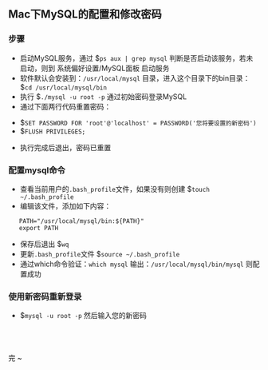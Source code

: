 Mac下MySQL的配置和修改密码
---

### 步骤

- 启动MySQL服务，通过 $`ps aux | grep mysql` 判断是否启动该服务，若未启动，则到 系统偏好设置/MySQL面板 启动服务
- 软件默认会安装到：`/usr/local/mysql` 目录，进入这个目录下的bin目录：$`cd /usr/local/mysql/bin`
- 执行 $`./mysql -u root -p` 通过初始密码登录MySQL
- 通过下面两行代码重置密码：
 * $`SET PASSWORD FOR 'root'@'localhost' = PASSWORD('您将要设置的新密码')`
 * $`FLUSH PRIVILEGES;`
- 执行完成后退出，密码已重置

### 配置mysql命令

- 查看当前用户的`.bash_profile`文件，如果没有则创建 $`touch ~/.bash_profile`
- 编辑该文件，添加如下内容：
 ```
    PATH="/usr/local/mysql/bin:${PATH}"
    export PATH
 ```
- 保存后退出 $`wq`
- 更新`.bash_profile`文件 $`source ~/.bash_profile`
- 通过which命令验证：`which mysql` 输出：`/usr/local/mysql/bin/mysql` 则配置成功

### 使用新密码重新登录

- $`mysql -u root -p` 然后输入您的新密码

<br/>
<br/>
<br/>
完 ~